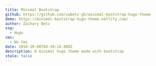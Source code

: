 ```yaml
---
title: Minimal Bootstrap
github: https://github.com/zwbetz-gh/minimal-bootstrap-hugo-theme
demo: https://minimal-bootstrap-hugo-theme.netlify.com/
author: Zachary Betz
ssg:
  - Hugo
cms:
  - No Cms
date: 2018-10-08T04:39:24.000Z
description: A minimal hugo theme made with bootstrap
stale: false
---
```

